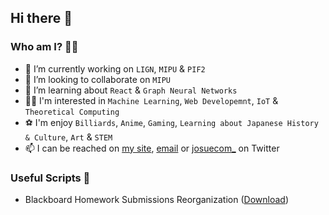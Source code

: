 ## Hi there 👋

### Who am I? 🕵️‍♂️
- 🔭 I’m currently working on ``LIGN``, ``MIPU`` & ``PIF2``
- 👯 I’m looking to collaborate on ``MIPU``
- 🌱 I’m learning about ``React`` & ``Graph Neural Networks``
- 👨‍🔬 I'm interested in ``Machine Learning``, ``Web Developemnt``, ``IoT`` & ``Theoretical Computing``
- ⚽ I'm enjoy ``Billiards``, ``Anime``, ``Gaming``, ``Learning about Japanese History & Culture``, ``Art`` & ``STEM``
- 📫 I can be reached on [my site](https://josuenrivera.site), [email](josue.n.rivera@outlook.com) or [josuecom_](https://twitter.com/josuecom_) on Twitter

### Useful Scripts 📄 
* Blackboard Homework Submissions Reorganization ([Download](https://github.com/JosueCom/JosueCom/tree/master/scripts/blackboard))
